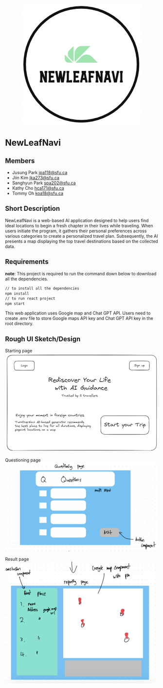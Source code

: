 <p align="center">
  <img src="src/resources/newleaf.png" />
</p>

# NewLeafNavi

## Members

- Jusung Park jpa118@sfu.ca
- Jiin Kim jka273@sfu.ca
- Sanghyun Park spa202@sfu.ca
- Kathy Cho hca171@sfu.ca
- Tommy Oh koa18@sfu.ca
## Short Description
NewLeafNavi is a web-based AI application designed to help users find ideal locations to begin a fresh chapter in their lives while traveling. When users initiate the program, it gathers their personal preferences across various categories to create a personalized travel plan. Subsequently, the AI presents a map displaying the top travel destinations based on the collected data.

## Requirements
**note**: This project is required to run the command down below to download all the dependencies.

```bash
// to install all the dependencies
npm install
// to run react project
npm start
```

This web application uses Google map and Chat GPT API. Users need to create .env file to store Google maps API key and Chat GPT API key in the root directory.

## Rough UI Sketch/Design

Starting page
![](photo/image.png)

Questioning page
![](photo/question.jpg)

Result page
![](photo/report.jpg)